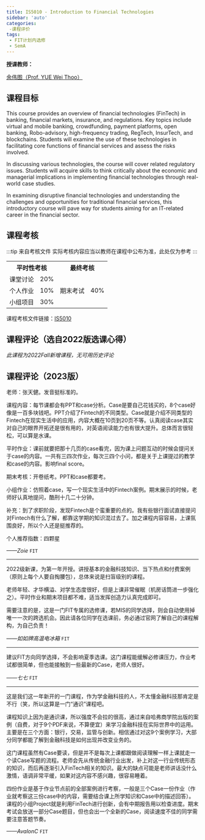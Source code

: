 ```yaml
---
title: IS5010 - Introduction to Financial Technologies
sidebar: 'auto'
categories:
 -课程评价
tags:
 - FIT计划内选修
 - SemA
---
```

**授课教师：**

[余伟图（Prof. YUE Wei Thoo）](https://www.cb.cityu.edu.hk/staff/weityue/)

## 课程目标

This course provides an overview of financial technologies (FinTech) in banking, financial markets, insurance, and regulations. Key topics include virtual and mobile banking, crowdfunding, payment platforms, open banking, Robo-advisory, high-frequency trading, RegTech, InsurTech, and blockchains. Students will examine the use of these technologies in facilitating core functions of financial services and assess the risks involved. 

In discussing various technologies, the course will cover related regulatory issues. Students will acquire skills to think critically about the economic and managerial implications in implementing financial technologies through real-world case studies. 

In examining disruptive financial technologies and understanding the challenges and opportunities for traditional financial services, this introductory course will pave way for students aiming for an IT-related career in the financial sector.

## 课程考核
:::tip 来自考核文件
实际考核内容应当以教师在课程中公布为准，此处仅为参考
:::

<table>
    <tr>
        <th colspan=2>
            平时性考核
        </th>
        <th colspan=2>
            最终考核
        </th>
    </tr>
    <tr>
        <td>
            课堂讨论
        </td>
        <td>
            20%
        </td>
        <td rowspan=3>
            期末考试
        </td>
        <td rowspan=3>
            40%
        </td>
    <tr>
        <td>
            个人作业
        </td>
        <td>
            10%
        </td>
    </tr>
    <tr>
        <td>
            小组项目
        </td>
        <td>
            30%
        </td>
    </tr>
</table>

课程考核文件链接：[IS5010](https://www.cityu.edu.hk/catalogue/pg/202223/course/IS5010.pdf)

## 课程评论（选自2022版选课心得）

*此课程为2022Fall新增课程，无可用历史评论*

## 课程评论（2023版）

老师：张天健。发音挺标准的。

课程内容：每节课都会有PPT和case分析。Case是要自己花钱买的，8个case好像是一百多块钱吧。PPT介绍了Fintech的不同类型。Case就是介绍不同类型的Fintech在现实生活中的应用，内容大概在10页到20页不等。认真阅读case其实对自己的眼界开拓还是很有用的，对英语阅读能力也有很大提升。总体而言很轻松，可以算是水课。

平时作业：课前就要把那十几页的case看完，因为课上问题互动的时候会提问关于case的内容。一共有三四次作业，每次三四个小问，都是关于上课提过的教学和case的内容。影响final score。

期末考核：开卷纸考。PPT和case都要考。

小组作业：仿照着case，写一个现实生活中的Fintech案例。期末展示的时候，老师好认真地提问，酷刑十几二十分钟。

补充：到了求职阶段，发现Fintech是个蛮重要的点的。我有些银行面试直接提问对Fintech有什么了解，都靠这学期的知识混过去了。加之课程内容容易，上课氛围良好，所以个人还是挺推荐的。

个人推荐指数：四颗星

_——Zoie_ `FIT`

---

2022级新课，为第一年开授。讲授基本的金融科技知识、当下热点和付费案例（原则上每个人要自掏腰包），总体来说是扫盲级别的课程。

老师年轻、才华横溢、对学生态度很好，但是上课非常催眠（机房话筒进一步强化之）。平时作业和期末项目都不难，适当发挥创造力认真完成即可。

需要注意的是，这是一门FIT专属的选修课，若MIS的同学选择，则会自动使用掉唯一一次的跨选机会。因此请各位同学在选课前，务必通过官网了解自己的课程解构，为自己负责！

_——如如牌高温电冰箱_ `FIT`

---

建议FIT方向同学选择，不会影响夏季选课。这门课程能缓解必修课压力，作业考试都很简单，但也能接触到一些最新的Case，老师人很好。

_——七七_ `FIT`

---

这是我们这一年新开的一门课程，作为学金融科技的人，不太懂金融科技那肯定是不行（笑，所以这算是一门“通识”课程吧。

课程知识上因为是通识课，所以强度不会拉的很高，通过来自哈弗商学院出版的案例（自费，对于9个PDF来说，不算便宜）来学习金融科技在实际世界中的运用。主要是在三个方面：银行，交易，监管与创新。相信通过对这9个案例学习，大部分同学都能了解到金融科技是如何出现并改变业务的。

这门课程虽然有Case要读，但是并不是每次上课都跟做阅读理解一样上课就走一个读Case写题的流程。老师会先从传统金融行业出发，补上对这一行业传统形态的知识，而后再逐渐引入FinTech相关的知识。最大的缺点可能是老师讲话没什么激情，语调非常平缓，如果对这内容不感兴趣，很容易睡着。

四份作业是基于作业节点前的全部案例进行考察，一般是三个Case一份作业（作业就考察这三份case中的内容，需要结合课上所学知识和Case中的描述回答）。课程的小组Project就是利用FinTech进行创新，会有中期报告用以检查进度。期末考试会放送一部分Case题目，但也会出一个全新的Case，阅读速度不佳的同学需要注意答题节奏。

_——AvalonC_ `FIT`